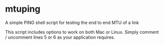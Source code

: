 # mtuping
A simple PING shell script for testing the end to end MTU of a link

This script includes options to work on both Mac or Linux.  Simply 
comment / uncomment lines 5 or 6 as your application requires. 

